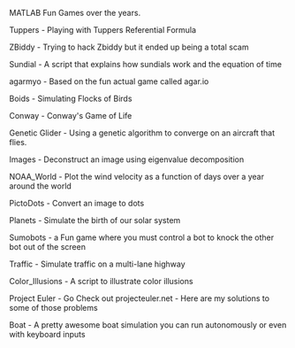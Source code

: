 MATLAB Fun Games over the years.

Tuppers - Playing with Tuppers Referential Formula

ZBiddy - Trying to hack Zbiddy but it ended up being a total scam

Sundial - A script that explains how sundials work and the equation of time

agarmyo - Based on the fun actual game called agar.io

Boids - Simulating Flocks of Birds

Conway - Conway's Game of Life

Genetic Glider - Using a genetic algorithm to converge on an aircraft that flies.

Images - Deconstruct an image using eigenvalue decomposition

NOAA_World - Plot the wind velocity as a function of days over a year around the world

PictoDots - Convert an image to dots 

Planets - Simulate the birth of our solar system

Sumobots - a Fun game where you must control a bot to knock the other bot out of the screen

Traffic - Simulate traffic on a multi-lane highway

Color_Illusions - A script to illustrate color illusions

Project Euler - Go Check out projecteuler.net - Here are my solutions to some of those problems

Boat - A pretty awesome boat simulation you can run autonomously or even with keyboard inputs
